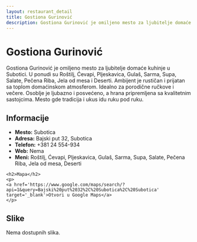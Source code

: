 ```yaml
---
layout: restaurant_detail
title: Gostiona Gurinović
description: Gostiona Gurinović je omiljeno mesto za ljubitelje domaće kuhinje u Subotici. U ponudi su Roštilj, Ćevapi, Pljeskavica, Gulaš, Sarma, Supa, Salate, Pečena Riba, Jela od mesa i Deserti. Ambijent je rustičan i prijatan sa toplom domaćinskom atmosferom. Idealno za porodične ručkove i večere. Osoblje je ljubazno i posvećeno, a hrana pripremljena sa kvalitetnim sastojcima. Mesto gde tradicija i ukus idu ruku pod ruku.
---
```


# Gostiona Gurinović
<p class="description">Gostiona Gurinović je omiljeno mesto za ljubitelje domaće kuhinje u Subotici. U ponudi su Roštilj, Ćevapi, Pljeskavica, Gulaš, Sarma, Supa, Salate, Pečena Riba, Jela od mesa i Deserti. Ambijent je rustičan i prijatan sa toplom domaćinskom atmosferom. Idealno za porodične ručkove i večere. Osoblje je ljubazno i posvećeno, a hrana pripremljena sa kvalitetnim sastojcima. Mesto gde tradicija i ukus idu ruku pod ruku.</p>

<div class="left-column text-content">
    <h2>Informacije</h2>
    <ul>
        <li><strong>Mesto:</strong> Subotica</li>
        <li><strong>Adresa:</strong> Bajski put 32, Subotica</li>
        <li><strong>Telefon:</strong> +381 24 554-934</li>
        <li><strong>Web:</strong> Nema</li>
        <li><strong>Meni:</strong> Roštilj, Ćevapi, Pljeskavica, Gulaš, Sarma, Supa, Salate, Pečena Riba, Jela od mesa, Deserti</li>
    </ul>

    <h2>Mapa</h2>
    <p>
    <a href='https://www.google.com/maps/search/?api=1&query=Bajski%20put%2032%2C%20Subotica%2C%20Subotica' target='_blank'>Otvori u Google Maps</a>
    </p>
</div>

<div class="right-column">
    <h2>Slike</h2>
    <div class="images-grid">
<p>Nema dostupnih slika.</p>
    </div>
</div>